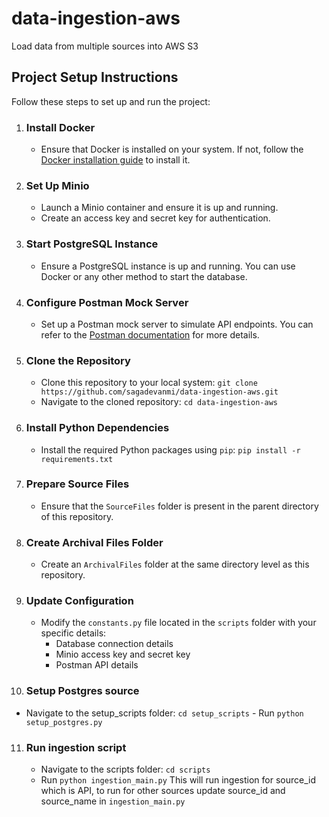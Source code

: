 # data-ingestion-aws
Load data from multiple sources into AWS S3

## Project Setup Instructions

Follow these steps to set up and run the project:

1. ### Install Docker
   - Ensure that Docker is installed on your system. If not, follow the [Docker installation guide](https://docs.docker.com/get-docker/) to install it.

2. ### Set Up Minio
   - Launch a Minio container and ensure it is up and running.
   - Create an access key and secret key for authentication.

3. ### Start PostgreSQL Instance
   - Ensure a PostgreSQL instance is up and running. You can use Docker or any other method to start the database.

4. ### Configure Postman Mock Server
   - Set up a Postman mock server to simulate API endpoints. You can refer to the [Postman documentation](https://learning.postman.com/docs/designing-and-developing-your-api/mocking-data/setting-up-mock/) for more details.

5. ### Clone the Repository
   - Clone this repository to your local system:
     `git clone https://github.com/sagadevanmi/data-ingestion-aws.git`
   - Navigate to the cloned repository:
     `cd data-ingestion-aws`

6. ### Install Python Dependencies
   - Install the required Python packages using `pip`:
     `pip install -r requirements.txt`

7. ### Prepare Source Files
   - Ensure that the `SourceFiles` folder is present in the parent directory of this repository.

8. ### Create Archival Files Folder
   - Create an `ArchivalFiles` folder at the same directory level as this repository.

9. ### Update Configuration
   - Modify the `constants.py` file located in the `scripts` folder with your specific details:
     - Database connection details
     - Minio access key and secret key
     - Postman API details

10. ### Setup Postgres source
   - Navigate to the setup_scripts folder:
     `cd setup_scripts`
    - Run `python setup_postgres.py`

11. ### Run ingestion script
    - Navigate to the scripts folder:
     `cd scripts`
    - Run `python ingestion_main.py`
    This will run ingestion for source_id which is API, to run for other sources update source_id and source_name in `ingestion_main.py`
